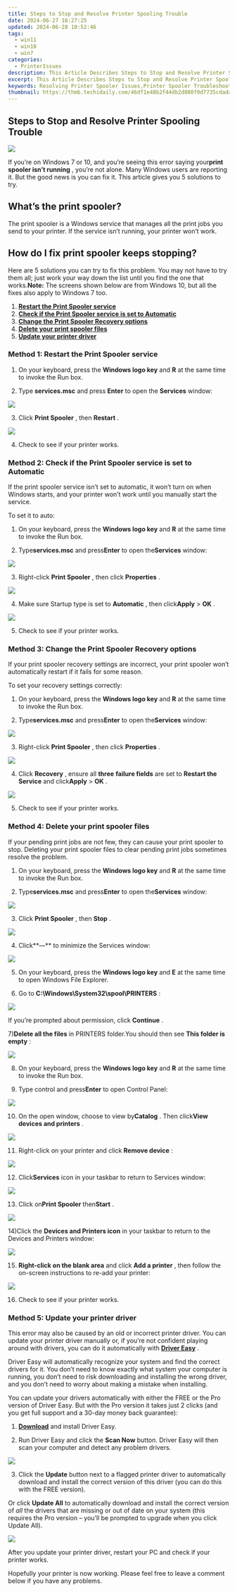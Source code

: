 ```yaml
---
title: Steps to Stop and Resolve Printer Spooling Trouble
date: 2024-06-27 16:27:25
updated: 2024-06-28 10:52:46
tags:
  - win11
  - win10
  - win7
categories:
  - PrinterIssues
description: This Article Describes Steps to Stop and Resolve Printer Spooling Trouble
excerpt: This Article Describes Steps to Stop and Resolve Printer Spooling Trouble
keywords: Resolving Printer Spooler Issues,Printer Spooler Troubleshooting Guide,Stop Printer Spooling Errors,Prevent Printer Spooler Failures,How to Fix Spooler Problems on Printer,Printer Spooling Solution Steps,Troubleshoot Printer Spooler Malfunctions
thumbnail: https://thmb.techidaily.com/46df1e48b2f44db2d880f0d7735cdada8076c6dcb75637faff2a09a30c684309.jpg
---
```


## Steps to Stop and Resolve Printer Spooling Trouble

![](https://images.drivereasy.com/wp-content/uploads/2017/04/1-24.jpg)

 If you’re on Windows 7 or 10, and you’re seeing this error saying your**print spooler isn’t running** , you’re not alone. Many Windows users are reporting it. But the good news is you can fix it. This article gives you 5 solutions to try.

## What’s the print spooler?

 The print spooler is a Windows service that manages all the print jobs you send to your printer. If the service isn’t running, your printer won’t work.

## How do I fix print spooler keeps stopping?

 Here are 5 solutions you can try to fix this problem. You may not have to try them all; just work your way down the list until you find the one that works.**Note:** The screens shown below are from Windows 10, but all the fixes also apply to Windows 7 too.

1. **[Restart the Print Spooler service](#F1)**
2. **[Check if the Print Spooler service is set to Automatic](#F2)**
3. **[Change the Print Spooler Recovery options](#F3)**
4. **[Delete your print spooler files](#F4)**
5. **[Update your printer driver](#F5)**

### Method 1: Restart the Print Spooler service

1) On your keyboard, press the **Windows logo key** and **R** at the same time to invoke the Run box.

2) Type **services.msc** and press **Enter** to open the **Services** window:

![](https://images.drivereasy.com/wp-content/uploads/2017/08/img_59a50a818f88a.png)

 3) Click **Print Spooler** , then **Restart** .  

![](https://images.drivereasy.com/wp-content/uploads/2017/08/img_59a515fac43cb.jpg)

4) Check to see if your printer works.

### Method 2: Check if the Print Spooler service is set to Automatic

 If the print spooler service isn’t set to automatic, it won’t turn on when Windows starts, and your printer won’t work until you manually start the service.

To set it to auto:

1) On your keyboard, press the **Windows logo key** and **R** at the same time to invoke the Run box.

2) Type**services.msc** and press**Enter** to open the**Services** window:

![](https://images.drivereasy.com/wp-content/uploads/2017/08/img_59a50a818f88a.png)

3) Right-click **Print Spooler** , then click **Properties** .

![](https://images.drivereasy.com/wp-content/uploads/2017/08/img_59a54177dc82e.jpg)

 4) Make sure Startup type is set to **Automatic**  , then click**Apply** \> **OK** .

![](https://images.drivereasy.com/wp-content/uploads/2017/08/img_59a51825cb795.png)

5) Check to see if your printer works.

### Method 3: Change the Print Spooler Recovery options

 If your print spooler recovery settings are incorrect, your print spooler won’t automatically restart if it fails for some reason.

 To set your recovery settings correctly:

1) On your keyboard, press the **Windows logo key** and **R** at the same time to invoke the Run box.

2) Type**services.msc** and press**Enter** to open the**Services** window:

![](https://images.drivereasy.com/wp-content/uploads/2017/08/img_59a50a818f88a.png)

 3) Right-click **Print Spooler** , then click **Properties** .

![](https://images.drivereasy.com/wp-content/uploads/2017/08/img_59a54177dc82e.jpg)

 4) Click **Recovery** , ensure all **three** **failure fields** are set to **Restart the Service**  and click**Apply** \> **OK** .

![](https://images.drivereasy.com/wp-content/uploads/2017/08/img_59a51c37d1a84.png)

 5) Check to see if your printer works.  

### Method 4: Delete your print spooler files

 If your pending print jobs are not few, they can cause your print spooler to stop. Deleting your print spooler files to clear pending print jobs sometimes resolve the problem.

1) On your keyboard, press the **Windows logo key** and **R** at the same time to invoke the Run box.

2) Type**services.msc** and press**Enter** to open the**Services** window:

![](https://images.drivereasy.com/wp-content/uploads/2017/08/img_59a50a818f88a.png)

3) Click **Print Spooler** , then **Stop** .

![](https://images.drivereasy.com/wp-content/uploads/2017/08/img_59a5269d7216e.jpg)

 4) Click**—** to minimize the Services window:

![](https://images.drivereasy.com/wp-content/uploads/2017/04/minimize.jpg)

 5) On your keyboard, press the   **Windows logo key**  and **E**  at the same time to open Windows File Explorer.  

 6) Go to **C:\\Windows\\System32\\spool\\PRINTERS** :

![](https://images.drivereasy.com/wp-content/uploads/2017/04/PRINTERS.jpg)

 If you’re prompted about permission, click **Continue** .

 7)**Delete all the files** in PRINTERS folder.You should then see **This folder is empty** :

![](https://images.drivereasy.com/wp-content/uploads/2017/04/empty.jpg)

8) On your keyboard, press the **Windows logo key** and **R** at the same time to invoke the Run box.

9) Type control and press**Enter** to open Control Panel:

![](https://images.drivereasy.com/wp-content/uploads/2017/08/img_59a53a72eb0b7.png)

 10) On the open window, choose to view by**Catalog** . Then click**View devices and printers** .

![](https://images.drivereasy.com/wp-content/uploads/2017/04/control-Panel.jpg)

 11) Right-click on your printer and click **Remove device** :

![](https://images.drivereasy.com/wp-content/uploads/2017/04/REMOVE.jpg)

 12) Click**Services** icon in your taskbar to return to Services window:

![](https://images.drivereasy.com/wp-content/uploads/2017/04/SETTINGS-WINDOW.jpg)

 13) Click on**Print Spooler** then**Start** .

![](https://images.drivereasy.com/wp-content/uploads/2017/08/img_59a538386c9a4.jpg)

 14)Click the **Devices and Printers icon**  in your taskbar to return to the Devices and Printers window:

![](https://images.drivereasy.com/wp-content/uploads/2017/04/PRINTERS-ICON.jpg)

 15) **Right-click on the blank area** and click **Add a printer**  , then follow the on-screen instructions to re-add your printer:

![](https://images.drivereasy.com/wp-content/uploads/2017/08/img_59a542a63d1d0.png)

16) Check to see if your printer works.

### Method 5: Update your printer driver

 This error may also be caused by an old or incorrect printer driver. You can update your printer driver manually or, if you’re not confident playing around with drivers, you can do it automatically with **[Driver Easy](https://tools.techidaily.com/drivereasy/download/)** .

 Driver Easy will automatically recognize your system and find the correct drivers for it. You don’t need to know exactly what system your computer is running, you don’t need to risk downloading and installing the wrong driver, and you don’t need to worry about making a mistake when installing.

 You can update your drivers automatically with either the FREE or the Pro version of Driver Easy. But with the Pro version it takes just 2 clicks (and you get full support and a 30-day money back guarantee):

 1) **[Download](https://tools.techidaily.com/drivereasy/download/)**   and install Driver Easy.

 2) Run Driver Easy and click the **Scan Now**   button. Driver Easy will then scan your computer and detect any problem drivers.

![](https://images.drivereasy.com/wp-content/uploads/2017/07/img_5975af310cda9.jpg)

3) Click the **Update**  button next to a flagged printer driver to automatically download and install the correct version of this driver (you can do this with the FREE version).

Or click **Update All**  to automatically download and install the correct version of _all_  the drivers that are missing or out of date on your system (this requires the Pro version – you’ll be prompted to upgrade when you click Update All).

![](https://images.drivereasy.com/wp-content/uploads/2017/07/img_5976a910cca49.jpg)

 After you update your printer driver, restart your PC and check if your printer works.

 Hopefully your printer is now working. Please feel free to leave a comment below if you have any problems.

<ins class="adsbygoogle"
     style="display:block"
     data-ad-format="autorelaxed"
     data-ad-client="ca-pub-7571918770474297"
     data-ad-slot="1223367746"></ins>



<ins class="adsbygoogle"
     style="display:block"
     data-ad-client="ca-pub-7571918770474297"
     data-ad-slot="8358498916"
     data-ad-format="auto"
     data-full-width-responsive="true"></ins>
